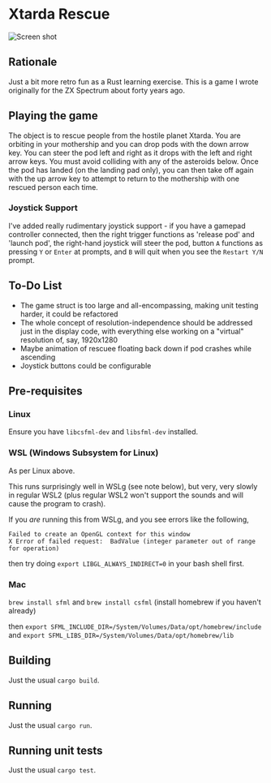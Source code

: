 # Xtarda Rescue

![Screen shot](https://www.martyndavis.com/wp-content/uploads/2022/12/xtarda_rescue.png "")

## Rationale
Just a bit more retro fun as a Rust learning exercise. This is a game I wrote originally
for the ZX Spectrum about forty years ago.

## Playing the game
The object is to rescue people from the hostile planet Xtarda. You are orbiting in your
mothership and you can drop pods with the down arrow key. You can steer the pod left
and right as it drops with the left and right arrow keys. You must avoid colliding with any
of the asteroids below. Once the pod has landed (on the
landing pad only), you can then take off again with the up arrow key to attempt to return
to the mothership with one rescued person each time.

### Joystick Support
I've added really rudimentary joystick support - if you have a gamepad controller connected,
then the right trigger functions as 'release pod' and 'launch pod', the right-hand joystick
will steer the pod, button `A` functions as pressing `Y` or `Enter` at prompts, and `B` will
quit when you see the `Restart Y/N` prompt.

## To-Do List
* The game struct is too large and all-encompassing, making unit testing harder, it could be refactored
* The whole concept of resolution-independence should be addressed just in the display code, with
  everything else working on a "virtual" resolution of, say, 1920x1280
* Maybe animation of rescuee floating back down if pod crashes while ascending
* Joystick buttons could be configurable

## Pre-requisites
### Linux

Ensure you have `libcsfml-dev` and `libsfml-dev` installed.

### WSL (Windows Subsystem for Linux)

As per Linux above.

This runs surprisingly well in WSLg (see note below), but very, very slowly in regular WSL2
(plus regular WSL2 won't support the sounds and will cause the program to crash).

If you _are_ running this from WSLg, and you see errors like the following,

```
Failed to create an OpenGL context for this window
X Error of failed request:  BadValue (integer parameter out of range for operation)
```

then try doing `export LIBGL_ALWAYS_INDIRECT=0` in your bash shell first.

### Mac

`brew install sfml` and `brew install csfml` (install homebrew if you haven't already)

then `export SFML_INCLUDE_DIR=/System/Volumes/Data/opt/homebrew/include` and `export SFML_LIBS_DIR=/System/Volumes/Data/opt/homebrew/lib`


## Building
Just the usual `cargo build`.

## Running
Just the usual `cargo run`.

## Running unit tests
Just the usual `cargo test`.

